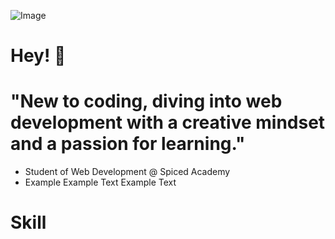 ![Image](C:\Users\Sulaiman\web-bootcamp\web-challenges\solymanaziz\images)


# Hey! 👋


# "New to coding, diving into web development with a creative mindset and a passion for learning."

- Student of Web Development @ Spiced Academy 
- Example Example Text Example Text 

# Skill

